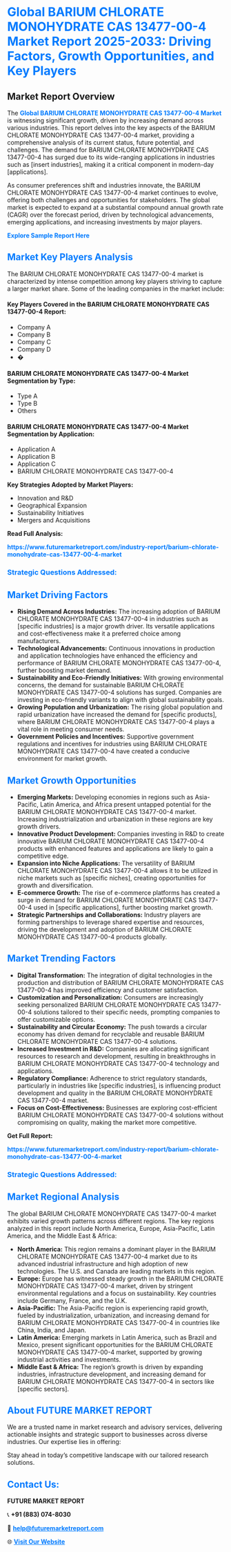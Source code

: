 <h1 style="color: #007BFF;">Global BARIUM CHLORATE MONOHYDRATE CAS 13477-00-4 Market Report 2025-2033: Driving Factors, Growth Opportunities, and Key Players</h1>

<section id="overview">
<h2>Market Report Overview</h2>
<p>The <a href="https://www.futuremarketreport.com/industry-report/barium-chlorate-monohydrate-cas-13477-00-4-market" style="color: #007BFF; text-decoration: none;"><strong>Global BARIUM CHLORATE MONOHYDRATE CAS 13477-00-4 Market</strong></a> is witnessing significant growth, driven by increasing demand across various industries. This report delves into the key aspects of the BARIUM CHLORATE MONOHYDRATE CAS 13477-00-4 market, providing a comprehensive analysis of its current status, future potential, and challenges. The demand for BARIUM CHLORATE MONOHYDRATE CAS 13477-00-4 has surged due to its wide-ranging applications in industries such as [insert industries], making it a critical component in modern-day [applications].</p>
<p>As consumer preferences shift and industries innovate, the BARIUM CHLORATE MONOHYDRATE CAS 13477-00-4 market continues to evolve, offering both challenges and opportunities for stakeholders. The global market is expected to expand at a substantial compound annual growth rate (CAGR) over the forecast period, driven by technological advancements, emerging applications, and increasing investments by major players.</p>
</section>

<section id="overview">
<p><a href="https://www.futuremarketreport.com/request-sample/reportId=110979" style="color: #007BFF; text-decoration: none;"><strong>Explore Sample Report Here</strong></a></p>
</section>

<section id="key-players">
<h2 style="color: #007BFF;">Market Key Players Analysis</h2>
<p>The BARIUM CHLORATE MONOHYDRATE CAS 13477-00-4 market is characterized by intense competition among key players striving to capture a larger market share. Some of the leading companies in the market include:</p>
<h4>Key Players Covered in the BARIUM CHLORATE MONOHYDRATE CAS 13477-00-4 Report:</h4>
<ul><li>Company A</li><li>Company B</li><li>Company C</li><li>Company D</li><li>�</li></ul>
<h4>BARIUM CHLORATE MONOHYDRATE CAS 13477-00-4 Market Segmentation by Type:</h4>
<ul><li>Type A</li><li>Type B</li><li>Others</li></ul>

<h4>BARIUM CHLORATE MONOHYDRATE CAS 13477-00-4 Market Segmentation by Application:</h4>
<ul><li>Application A</li><li>Application B</li><li>Application C</li><li>BARIUM CHLORATE MONOHYDRATE CAS 13477-00-4</li></ul>
<p><strong>Key Strategies Adopted by Market Players:</strong></p>
<ul>
<li>Innovation and R&D</li>
<li>Geographical Expansion</li>
<li>Sustainability Initiatives</li>
<li>Mergers and Acquisitions</li>
</ul>
</section>

<section>
<p><strong>Read Full Analysis: </strong></p><a href="https://www.futuremarketreport.com/industry-report/barium-chlorate-monohydrate-cas-13477-00-4-market" style="color: #007BFF; text-decoration: none;"><strong>https://www.futuremarketreport.com/industry-report/barium-chlorate-monohydrate-cas-13477-00-4-market</strong></a>
<h3 style="color: #007BFF;">Strategic Questions Addressed:</h3>
</section>

<section id="driving-factors">
<h2 style="color: #007BFF;">Market Driving Factors</h2>
<ul>
<li><strong>Rising Demand Across Industries:</strong> The increasing adoption of BARIUM CHLORATE MONOHYDRATE CAS 13477-00-4 in industries such as [specific industries] is a major growth driver. Its versatile applications and cost-effectiveness make it a preferred choice among manufacturers.</li>
<li><strong>Technological Advancements:</strong> Continuous innovations in production and application technologies have enhanced the efficiency and performance of BARIUM CHLORATE MONOHYDRATE CAS 13477-00-4, further boosting market demand.</li>
<li><strong>Sustainability and Eco-Friendly Initiatives:</strong> With growing environmental concerns, the demand for sustainable BARIUM CHLORATE MONOHYDRATE CAS 13477-00-4 solutions has surged. Companies are investing in eco-friendly variants to align with global sustainability goals.</li>
<li><strong>Growing Population and Urbanization:</strong> The rising global population and rapid urbanization have increased the demand for [specific products], where BARIUM CHLORATE MONOHYDRATE CAS 13477-00-4 plays a vital role in meeting consumer needs.</li>
<li><strong>Government Policies and Incentives:</strong> Supportive government regulations and incentives for industries using BARIUM CHLORATE MONOHYDRATE CAS 13477-00-4 have created a conducive environment for market growth.</li>
</ul>
</section>

<section id="growth-opportunities">
<h2 style="color: #007BFF;">Market Growth Opportunities</h2>
<ul>
<li><strong>Emerging Markets:</strong> Developing economies in regions such as Asia-Pacific, Latin America, and Africa present untapped potential for the BARIUM CHLORATE MONOHYDRATE CAS 13477-00-4 market. Increasing industrialization and urbanization in these regions are key growth drivers.</li>
<li><strong>Innovative Product Development:</strong> Companies investing in R&D to create innovative BARIUM CHLORATE MONOHYDRATE CAS 13477-00-4 products with enhanced features and applications are likely to gain a competitive edge.</li>
<li><strong>Expansion into Niche Applications:</strong> The versatility of BARIUM CHLORATE MONOHYDRATE CAS 13477-00-4 allows it to be utilized in niche markets such as [specific niches], creating opportunities for growth and diversification.</li>
<li><strong>E-commerce Growth:</strong> The rise of e-commerce platforms has created a surge in demand for BARIUM CHLORATE MONOHYDRATE CAS 13477-00-4 used in [specific applications], further boosting market growth.</li>
<li><strong>Strategic Partnerships and Collaborations:</strong> Industry players are forming partnerships to leverage shared expertise and resources, driving the development and adoption of BARIUM CHLORATE MONOHYDRATE CAS 13477-00-4 products globally.</li>
</ul>
</section>

<section id="trending-factors">
<h2 style="color: #007BFF;">Market Trending Factors</h2>
<ul>
<li><strong>Digital Transformation:</strong> The integration of digital technologies in the production and distribution of BARIUM CHLORATE MONOHYDRATE CAS 13477-00-4 has improved efficiency and customer satisfaction.</li>
<li><strong>Customization and Personalization:</strong> Consumers are increasingly seeking personalized BARIUM CHLORATE MONOHYDRATE CAS 13477-00-4 solutions tailored to their specific needs, prompting companies to offer customizable options.</li>
<li><strong>Sustainability and Circular Economy:</strong> The push towards a circular economy has driven demand for recyclable and reusable BARIUM CHLORATE MONOHYDRATE CAS 13477-00-4 solutions.</li>
<li><strong>Increased Investment in R&D:</strong> Companies are allocating significant resources to research and development, resulting in breakthroughs in BARIUM CHLORATE MONOHYDRATE CAS 13477-00-4 technology and applications.</li>
<li><strong>Regulatory Compliance:</strong> Adherence to strict regulatory standards, particularly in industries like [specific industries], is influencing product development and quality in the BARIUM CHLORATE MONOHYDRATE CAS 13477-00-4 market.</li>
<li><strong>Focus on Cost-Effectiveness:</strong> Businesses are exploring cost-efficient BARIUM CHLORATE MONOHYDRATE CAS 13477-00-4 solutions without compromising on quality, making the market more competitive.</li>
</ul>
</section>

<section>
<p><strong>Get Full Report: </strong></p><a href="https://www.futuremarketreport.com/industry-report/barium-chlorate-monohydrate-cas-13477-00-4-market" style="color: #007BFF; text-decoration: none;"><strong>https://www.futuremarketreport.com/industry-report/barium-chlorate-monohydrate-cas-13477-00-4-market</strong></a>
<h3 style="color: #007BFF;">Strategic Questions Addressed:</h3>
</section>


<section id="regional-analysis">
<h2 style="color: #007BFF;">Market Regional Analysis</h2>
<p>The global BARIUM CHLORATE MONOHYDRATE CAS 13477-00-4 market exhibits varied growth patterns across different regions. The key regions analyzed in this report include North America, Europe, Asia-Pacific, Latin America, and the Middle East & Africa:</p>
<ul>
<li><strong>North America:</strong> This region remains a dominant player in the BARIUM CHLORATE MONOHYDRATE CAS 13477-00-4 market due to its advanced industrial infrastructure and high adoption of new technologies. The U.S. and Canada are leading markets in this region.</li>
<li><strong>Europe:</strong> Europe has witnessed steady growth in the BARIUM CHLORATE MONOHYDRATE CAS 13477-00-4 market, driven by stringent environmental regulations and a focus on sustainability. Key countries include Germany, France, and the U.K.</li>
<li><strong>Asia-Pacific:</strong> The Asia-Pacific region is experiencing rapid growth, fueled by industrialization, urbanization, and increasing demand for BARIUM CHLORATE MONOHYDRATE CAS 13477-00-4 in countries like China, India, and Japan.</li>
<li><strong>Latin America:</strong> Emerging markets in Latin America, such as Brazil and Mexico, present significant opportunities for the BARIUM CHLORATE MONOHYDRATE CAS 13477-00-4 market, supported by growing industrial activities and investments.</li>
<li><strong>Middle East & Africa:</strong> The region’s growth is driven by expanding industries, infrastructure development, and increasing demand for BARIUM CHLORATE MONOHYDRATE CAS 13477-00-4 in sectors like [specific sectors].</li>
</ul>
</section>

<footer>
<h2 style="color: #007BFF;">About FUTURE MARKET REPORT</h2>
<p>We are a trusted name in market research and advisory services, delivering actionable insights and strategic support to businesses across diverse industries. Our expertise lies in offering:</p>

<p>Stay ahead in today’s competitive landscape with our tailored research solutions.</p>

<h2 style="color: #007BFF;">Contact Us:</h2>
<p><strong>FUTURE MARKET REPORT</strong></p>
<p>📞 <strong>+91 (883) 074-8030</strong></p>
<p>📧 <strong><a href="mailto:help@futuremarketreport.com" style="color: #007BFF;">help@futuremarketreport.com</a></strong></p>
<p>🌐 <strong><a href="https://www.futuremarketreport.com/" style="color: #007BFF;">Visit Our Website</a></strong></p>
</footer>